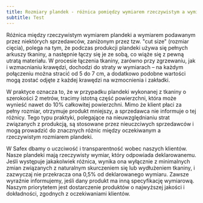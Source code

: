 ```yaml
---
title: Rozmiary plandek - różnica pomiędzy wymiarem rzeczywistym a wymiarem "cut size"
subtitle: Test
---
```


Różnica między rzeczywistym wymiarem plandeki a wymiarem podawanym przez niektórych sprzedawców, zaniżonym przez tzw. "cut size" (rozmiar cięcia), polega na tym, że podczas produkcji plandeki używa się pełnych arkuszy tkaniny, a następnie łączy się je ze sobą, co wiąże się z pewną utratą materiału. W procesie łączenia tkaniny, zarówno przy zgrzewaniu, jak i wzmacnianiu krawędzi, dochodzi do straty w wymiarach – na każdym połączeniu można stracić od 5 do 7 cm, a dodatkowo podobne wartości mogą zostać odjęte z każdej krawędzi na wzmocnienia i zakładki.

W praktyce oznacza to, że w przypadku plandeki wykonanej z tkaniny o szerokości 2 metrów, tracimy istotną część powierzchni, która może wynieść nawet do 10% całkowitej powierzchni. Mimo że klient płaci za pełny rozmiar, otrzymuje produkt mniejszy, a sprzedawca nie informuje o tej różnicy. Tego typu praktyki, polegające na nieuwzględnianiu strat związanych z produkcją, są stosowane przez nieuczciwych sprzedawców i mogą prowadzić do znacznych różnic między oczekiwanym a rzeczywistym rozmiarem plandeki.

W Safex dbamy o uczciwość i transparentność wobec naszych klientów. Nasze plandeki mają rzeczywisty wymiar, który odpowiada deklarowanemu. Jeśli występuje jakakolwiek różnica, wynika ona wyłącznie z minimalnych zmian związanych z naturalnym skurczeniem się lub wydłużeniem tkaniny, i zazwyczaj nie przekracza ona 0,5% od deklarowanego wymiaru. Zawsze wyraźnie informujemy, jeśli dany produkt ma inną specyfikację wymiarową. Naszym priorytetem jest dostarczenie produktów o najwyższej jakości i dokładności, zgodnych z oczekiwaniami klientów.